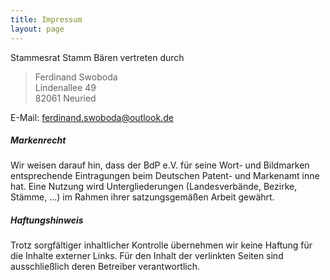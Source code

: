 ```yaml
---
title: Impressum
layout: page
---
```



Stammesrat Stamm Bären vertreten durch

> Ferdinand Swoboda     
> Lindenallee 49  
> 82061 Neuried

E-Mail: ferdinand.swoboda@outlook.de

##### Markenrecht
Wir weisen darauf hin, dass der BdP e.V. für seine Wort- und Bildmarken entsprechende Eintragungen beim Deutschen Patent- und Markenamt inne hat. Eine Nutzung wird Untergliederungen (Landesverbände, Bezirke, Stämme, ...) im Rahmen ihrer satzungsgemäßen Arbeit gewährt.

##### Haftungshinweis
Trotz sorgfältiger inhaltlicher Kontrolle übernehmen wir keine Haftung für die Inhalte externer Links. Für den Inhalt der verlinkten Seiten sind ausschließlich deren Betreiber verantwortlich.
